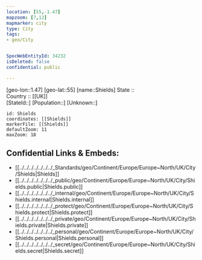 ```yaml
---
location: [55,-1.47] 
mapzoom: [7,12] 
mapmarker: city 
type: City
tags:
- geo/City


SpocWebEntityId: 34232
isDeleted: false
confidential: public

---
```

[geo-lon::1.47] 
[geo-lat::55] 
[name::Shields] 
State ::  
Country :: [[UK]]  
[StateId::] 
[Population::] 
[Unknown::] 


```leaflet
id: Shields
coordinates: [[Shields]] 
markerFile: [[Shields]] 
defaultZoom: 11 
maxZoom: 18
```


## Confidential Links & Embeds: 
- [[../../../../../../../_Standards/geo/Continent/Europe/Europe~North/UK/City/Shields|Shields]] 
- [[../../../../../../../_public/geo/Continent/Europe/Europe~North/UK/City/Shields.public|Shields.public]] 
- [[../../../../../../../_internal/geo/Continent/Europe/Europe~North/UK/City/Shields.internal|Shields.internal]] 
- [[../../../../../../../_protect/geo/Continent/Europe/Europe~North/UK/City/Shields.protect|Shields.protect]] 
- [[../../../../../../../_private/geo/Continent/Europe/Europe~North/UK/City/Shields.private|Shields.private]] 
- [[../../../../../../../_personal/geo/Continent/Europe/Europe~North/UK/City/Shields.personal|Shields.personal]] 
- [[../../../../../../../_secret/geo/Continent/Europe/Europe~North/UK/City/Shields.secret|Shields.secret]] 
